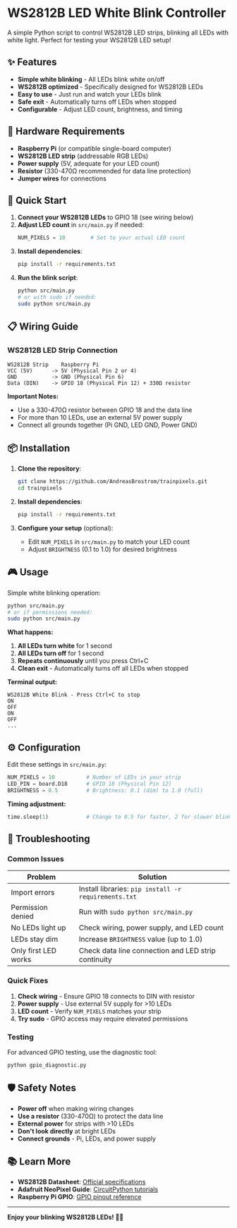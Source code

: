 # WS2812B LED White Blink Controller

A simple Python script to control WS2812B LED strips, blinking all LEDs with white light. Perfect for testing your WS2812B LED setup!

## ✨ Features

- **Simple white blinking** - All LEDs blink white on/off
- **WS2812B optimized** - Specifically designed for WS2812B LEDs
- **Easy to use** - Just run and watch your LEDs blink
- **Safe exit** - Automatically turns off LEDs when stopped
- **Configurable** - Adjust LED count, brightness, and timing

## 🔧 Hardware Requirements

- **Raspberry Pi** (or compatible single-board computer)
- **WS2812B LED strip** (addressable RGB LEDs)
- **Power supply** (5V, adequate for your LED count)
- **Resistor** (330-470Ω recommended for data line protection)
- **Jumper wires** for connections

## 🚀 Quick Start

1. **Connect your WS2812B LEDs** to GPIO 18 (see wiring below)
2. **Adjust LED count** in `src/main.py` if needed:
   ```python
   NUM_PIXELS = 10        # Set to your actual LED count
   ```
3. **Install dependencies**:
   ```bash
   pip install -r requirements.txt
   ```
4. **Run the blink script**:
   ```bash
   python src/main.py
   # or with sudo if needed:
   sudo python src/main.py
   ```

## 📋 Wiring Guide

### WS2812B LED Strip Connection
```
WS2812B Strip    Raspberry Pi
VCC (5V)      -> 5V (Physical Pin 2 or 4)
GND           -> GND (Physical Pin 6)
Data (DIN)    -> GPIO 18 (Physical Pin 12) + 330Ω resistor
```

**Important Notes:**
- Use a 330-470Ω resistor between GPIO 18 and the data line
- For more than 10 LEDs, use an external 5V power supply
- Connect all grounds together (Pi GND, LED GND, Power GND)

## 📦 Installation

1. **Clone the repository**:
   ```bash
   git clone https://github.com/AndreasBrostrom/trainpixels.git
   cd trainpixels
   ```

2. **Install dependencies**:
   ```bash
   pip install -r requirements.txt
   ```

3. **Configure your setup** (optional):
   - Edit `NUM_PIXELS` in `src/main.py` to match your LED count
   - Adjust `BRIGHTNESS` (0.1 to 1.0) for desired brightness

## 🎮 Usage

Simple white blinking operation:

```bash
python src/main.py
# or if permissions needed:
sudo python src/main.py
```

**What happens:**
1. **All LEDs turn white** for 1 second
2. **All LEDs turn off** for 1 second  
3. **Repeats continuously** until you press Ctrl+C
4. **Clean exit** - Automatically turns off all LEDs when stopped

**Terminal output:**
```
WS2812B White Blink - Press Ctrl+C to stop
ON
OFF
ON
OFF
...
```

## ⚙️ Configuration

Edit these settings in `src/main.py`:

```python
NUM_PIXELS = 10          # Number of LEDs in your strip
LED_PIN = board.D18      # GPIO 18 (Physical Pin 12)
BRIGHTNESS = 0.5         # Brightness: 0.1 (dim) to 1.0 (full)
```

**Timing adjustment:**
```python
time.sleep(1)            # Change to 0.5 for faster, 2 for slower blinking
```

## 🔧 Troubleshooting

### Common Issues

| Problem | Solution |
|---------|----------|
| Import errors | Install libraries: `pip install -r requirements.txt` |
| Permission denied | Run with `sudo python src/main.py` |
| No LEDs light up | Check wiring, power supply, and LED count |
| LEDs stay dim | Increase `BRIGHTNESS` value (up to 1.0) |
| Only first LED works | Check data line connection and LED strip continuity |

### Quick Fixes
1. **Check wiring** - Ensure GPIO 18 connects to DIN with resistor
2. **Power supply** - Use external 5V supply for >10 LEDs  
3. **LED count** - Verify `NUM_PIXELS` matches your strip
4. **Try sudo** - GPIO access may require elevated permissions

### Testing
For advanced GPIO testing, use the diagnostic tool:
```bash
python gpio_diagnostic.py
```

## 🛡️ Safety Notes

- **Power off** when making wiring changes
- **Use a resistor** (330-470Ω) to protect the data line
- **External power** for strips with >10 LEDs
- **Don't look directly** at bright LEDs
- **Connect grounds** - Pi, LEDs, and power supply

## 📚 Learn More

- **WS2812B Datasheet**: [Official specifications](https://www.adafruit.com/product/1138)
- **Adafruit NeoPixel Guide**: [CircuitPython tutorials](https://learn.adafruit.com/circuitpython-essentials/circuitpython-neopixel)
- **Raspberry Pi GPIO**: [GPIO pinout reference](https://pinout.xyz/)

---

**Enjoy your blinking WS2812B LEDs! 🤍✨**
